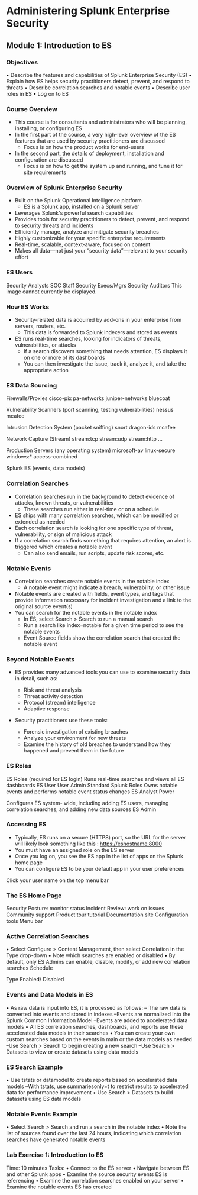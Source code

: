 # Administering Splunk Enterprise Security

## Module 1: Introduction to ES

### Objectives

• Describe the features and capabilities of Splunk Enterprise Security (ES)
• Explain how ES helps security practitioners detect, prevent, and respond to threats
• Describe correlation searches and notable events
• Describe user roles in ES
• Log on to ES

### Course Overview

- This course is for consultants and administrators who will be planning, installing, or configuring ES
- In the first part of the course, a very high-level overview of the ES features that are used by security practitioners are discussed
  - Focus is on how the product works for end-users
- In the second part, the details of deployment, installation and configuration are discussed
  - Focus is on how to get the system up and running, and tune it for site requirements

### Overview of Splunk Enterprise Security

- Built on the Splunk Operational Intelligence platform
  - ES is a Splunk app, installed on a Splunk server
- Leverages Splunk's powerful search capabilities
- Provides tools for security practitioners to detect, prevent, and respond to security threats and incidents
- Efficiently manage, analyze and mitigate security breaches
- Highly customizable for your specific enterprise requirements
- Real-time, scalable, context-aware, focused on content
- Makes all data—not just your “security data”—relevant to your security effort

### ES Users

Security Analysts
SOC Staff
Security Execs/Mgrs
Security Auditors
This image cannot currently be displayed.

### How ES Works

- Security-related data is acquired by add-ons in your enterprise from servers, routers, etc.
  - This data is forwarded to Splunk indexers and stored as events
- ES runs real-time searches, looking for indicators of threats, vulnerabilities, or attacks
  - If a search discovers something that needs attention, ES displays it on one or more of its dashboards
  - You can then investigate the issue, track it, analyze it, and take the appropriate action

### ES Data Sourcing

Firewalls/Proxies
cisco-pix
pa-networks
juniper-networks
bluecoat

Vulnerability Scanners
(port scanning, testing vulnerabilities)
nessus
mcafee

Intrusion Detection System
(packet sniffing)
snort
dragon-ids
mcafee

Network Capture (Stream)
stream:tcp
stream:udp
stream:http
...

Production Servers
(any operating system)
microsoft-av
linux-secure
windows:*
access-combined

Splunk ES
(events, data models)

### Correlation Searches

- Correlation searches run in the background to detect evidence of attacks, known threats, or vulnerabilities
  - These searches run either in real-time or on a schedule
- ES ships with many correlation searches, which can be modified or extended as needed
- Each correlation search is looking for one specific type of threat, vulnerability, or sign of malicious attack
- If a correlation search finds something that requires attention, an alert is triggered which creates a notable event
  - Can also send emails, run scripts, update risk scores, etc.

### Notable Events

- Correlation searches create notable events in the notable index
  - A notable event might indicate a breach, vulnerability, or other issue
- Notable events are created with fields, event types, and tags that provide information necessary for incident investigation and a link to the original source event(s)
- You can search for the notable events in the notable index
  - In ES, select Search > Search to run a manual search
  - Run a search like index=notable for a given time period to see the notable events
  - Event Source fields show the correlation search that created the notable event

### Beyond Notable Events

- ES provides many advanced tools you can use to examine security data in detail, such as:
  - Risk and threat analysis
  - Threat activity detection
  - Protocol (stream) intelligence
  - Adaptive response

- Security practitioners use these tools:
  - Forensic investigation of existing breaches
  - Analyze your environment for new threats
  - Examine the history of old breaches to understand how they happened and prevent them in the future

### ES Roles

ES Roles (required for ES login)
Runs real-time searches and views all ES dashboards
ES User
User
Admin
Standard Splunk Roles
Owns notable events and performs notable event status changes
ES Analyst
Power

Configures ES system- wide, including adding ES users, managing correlation searches, and adding new data sources
ES Admin

### Accessing ES

- Typically, ES runs on a secure (HTTPS) port, so the URL for the server will likely look something like this : <https://eshostname:8000>
- You must have an assigned role on the ES server
- Once you log on, you see the ES app in the list of apps on the Splunk home page
- You can configure ES to be your default app in your user preferences

Click your user name on the top menu bar

### The ES Home Page

Security Posture: monitor status
Incident Review: work on issues
Community support
Product tour tutorial
Documentation site
Configuration tools
Menu bar

### Active Correlation Searches

• Select Configure > Content Management, then select Correlation in the Type drop-down
• Note which searches are enabled or disabled
• By default, only ES Admins can enable, disable, modify, or add new correlation searches
Schedule

Type
Enabled/ Disabled

### Events and Data Models in ES

• As raw data is input into ES, it is processed as follows:
–
The raw data is converted into events and stored in indexes –Events are normalized into the Splunk Common Information Model –Events are added to accelerated data models
• All ES correlation searches, dashboards, and reports use these accelerated data models in their searches
• You can create your own custom searches based on the events in main or the data models as needed
–Use Search > Search to begin creating a new search –Use Search > Datasets to view or create datasets using data models

### ES Search Example

• Use tstats or datamodel to create reports based on accelerated data models
–With tstats, use summariesonly=t to restrict results to accelerated
data for performance improvement
• Use Search > Datasets to build datasets using ES data models

### Notable Events Example

• Select Search > Search and run a search in the notable index
• Note the list of sources found over the last 24 hours, indicating which correlation searches have generated notable events

### Lab Exercise 1: Introduction to ES

Time: 10 minutes Tasks:
• Connect to the ES server
• Navigate between ES and other Splunk apps
• Examine the source security events ES is referencing
• Examine the correlation searches enabled on your server
• Examine the notable events ES has created